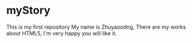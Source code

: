 # myStory
This is my first repository
My name is Zhuyaoodng,
There are my works about HTML5,
I'm very happy you will like it. 
